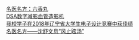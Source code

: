   
[名医名方：六香丸](http://www.dianyue.me/archives/332/537f3h0c9rc0jtk5/)  
[DSA数字减影血管造影机](http://www.dianyue.me/archives/707/m6u6m6fls9999q0x/)  
[我校学子在2018年辽宁省大学生电子设计竞赛中获佳绩](http://www.dianyue.me/archives/768/x5ziueqelj4l8is5/)  
[名医名方——沈舒文息“风止眩汤”](http://www.dianyue.me/archives/998/awagpv339y4n7jig/)